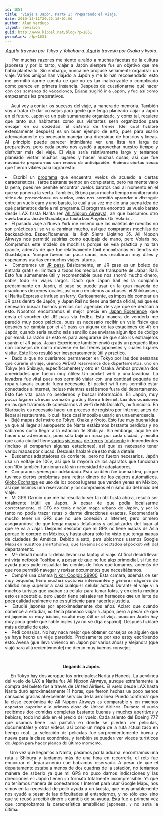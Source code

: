 ```yaml
---
id: 1851
title: 'Viaje a Japón. Parte 1: Preparando el viaje.'
date: 2016-12-11T20:36:18-05:00
author: Alan Verdugo
layout: revision
guid: http://www.kippel.net/blog/?p=1851
permalink: /?p=1851
---
```

<p style="text-align: center;">
  <em><a href="http://www.kippel.net/blog/?p=1594" target="_blank">Aquí</a> la travesía por Tokyo y Yokohama. <a href="http://www.kippel.net/blog/?p=1596" target="_blank">Aquí</a> la travesía por Osaka y Kyoto.</em>
</p>

<p style="text-align: justify;">
      Por muchas razones me siento atraído a muchas facetas de la cultura japonesa y por lo tanto, viajar a Japón siempre fue un objetivo que me había planteado. Sin embargo, nunca me propuse seriamente organizar un viaje. Varios amigos han viajado a Japón y me lo han recomendado, esto me permitió darme cuenta de que no es tan inalcanzable o complicado como parece en primera instancia. Después de cuestionarme qué hacer con dos semanas de vacaciones, <a href="http://metzonalli.net/" target="_blank">Briana</a> sugirió ir a Japón, y fue así como empezamos los preparativos.
</p>

<p style="text-align: justify;">
      Aquí voy a contar los sucesos del viaje, a manera de memoria. También voy a tratar de dar consejos para gente que tenga planeado viajar a Japón en el futuro. Japón es un país sumamente organizado, y como tal, requiere que tanto sus habitantes como sus visitantes sean organizados para encajar en su sociedad. El sistema de trenes (del cual hablaré extensamente después) es un buen ejemplo de esto, pues para usarlo adecuadamente es necesario manejar una diversidad de horarios y líneas. Al principio puede parecer intimidante ver una lista tan larga de preparativos, pero cada punto nos ayudó a aprovechar nuestro tiempo y disfrutar más del viaje. El viaje sería relativamente largo y teníamos planeado visitar muchos lugares y hacer muchas cosas, así que fue necesario prepararnos con meses de anticipación. Hicimos ciertas cosas que fueron vitales para lograr esto:
</p>

<li style="text-align: justify;">
  Escribí un <a href="https://github.com/alanverdugo/QPX" target="_blank">programa</a> que encuentra vuelos de acuerdo a ciertas características. Tardé bastante tiempo en completarlo, pero realmente valió la pena, pues me permite encontrar vuelos baratos casi al momento en el que se ponen a la venta. También, Briana pasó mucho tiempo monitoreando sitios de promociones en vuelos, esto nos permitió aprender a distinguir entre un vuelo caro y uno barato, lo cual a su vez me dio una buena idea de qué parámetros darle a mi programa. El programa encontró un vuelo barato desde LAX hasta Narita (en <a href="https://www.ana.co.jp/asw/index.jsp?type=e" target="_blank">All Nippon Airways</a>), así que buscamos otro vuelo barato desde Guadalajara hasta Los Ángeles (En Volaris).
</li>
<li style="text-align: justify;">
  El pasado viaje a Nueva York me enseñó que las maletas de rueditas no son prácticas si se va a caminar mucho, así que compramos mochilas de backpacking. Específicamente, la <a href="http://shop.highsierra.com/high-sierra-tech-2-series-lightning-35-frame-pack/624194415.html" target="_blank">High Sierra Lighting 35</a>. All Nippon Airways nos permitió subirlas como equipaje de mano, pero Volaris no. Compramos este modelo de mochilas porque se veía práctica y no tan grande, además de que fue relativamente fácil encontrarlas en tiendas de Guadalajara. Aunque fueron un poco caras, nos resultaron muy útiles y esperamos usarlas en muchos viajes futuros.
</li>
<li style="text-align: justify;">
  Compramos un <a href="http://www.japanrailpass.net/" target="_blank">JR pass</a>. Básicamente, un JR pass es un boleto de entrada gratis e ilimitada a todos los medios de transporte de Japan Rail. Esto fue súmamente útil y recomendable pues nos ahorró mucho dinero, sobre todo en viajes largos. Dado que Japan Rail es la compañía predominante en Japón, el pase se puede usar en la gran mayoría de estaciones de trenes locales, así como en ciertos autobuses, el Shinkansen, el Narita Express e incluso un ferry. Curiosamente, es imposible comprar un JR pass dentro de Japón, y Japan Rail no tiene una tienda oficial, así que es necesario buscar buenos precios con agencias de viaje que se dedican a esto. Nosotros encontramos el mejor precio en <a href="https://www.japan-experience.com/" target="_blank">Japan Experience</a>, que envía el voucher del JR pass vía FedEx. Esta manera de venderlo me pareció muy poco práctica, pues es necesario recibir un vale físico que después se cambia por el JR pass en alguna de las estaciones de JR en Japón, cuando sería mucho más sencillo que enviaran algún tipo de código por email. La razón de esto es para asegurarse de que sólo los extranjeros usarán el JR pass. Japan Experience también envió gratis un pequeño libro con consejos de cómo moverse en los trenes japoneses y cuales lugares visitar. Este libro resultó ser inesperadamente útil y práctico.
</li>
<li style="text-align: justify;">
  Dado a que no queríamos permanecer en Tokyo por las dos semanas que duraría el viaje, usando AirBnB reservamos dos departamentos: uno en Tokyo (en Shibuya, específicamente) y otro en Osaka. Ambos proveían dos amenidades que fueron muy útiles: Un pocket wi-fi y una lavadora. La lavadora fue vital pues nos permitió viajar con una cantidad pequeña de ropa y lavarla cuando fuera necesario. El pocket wi-fi nos permitió estar conectados a Internet, incluso mientras estábamos fuera del departamento. Esto fue vital para no perdernos y buscar información. En Japón, muy pocos lugares ofrecen conexión gratis y libre a Internet. Las dos ocasiones en las que tratamos de conectarnos al wi-fi de McDonald&#8217;s, no funcionó. En Starbucks es necesario hacer un proceso de registro por Internet antes de llegar al restaurante, lo cuál hace casi imposible usarlo en una emergencia.
</li>
<li style="text-align: justify;">
  Bajé mapas del metro de Tokyo, Osaka y Kyoto. Esto fue muy buena idea ya que al llegar al aeropuerto de Narita estábamos bastante perdidos y no sabíamos cómo llegar a la estación de Shibuya. Sin embargo, aquí he de hacer una advertencia, pues sólo bajé un mapa por cada ciudad, y resulta que cada ciudad tiene <a href="http://www.tokyometro.jp/en/subwaymap/pdf/routemap_en.pdf" target="_blank">varios</a> <a href="http://www.jreast.co.jp/e/info/map_a4ol.pdf" target="_blank">sistemas</a> <a href="http://www.kotsu.city.osaka.lg.jp/library/img/english/subway/map.pdf" target="_blank">de trenes</a> <a href="https://www.westjr.co.jp/global/en/timetable/pdf/ubn_en.pdf" target="_blank">totalmente</a> independientes (incluso si comparten algunas estaciones), así que es necesario tener varios mapas por ciudad. Después hablaré de esto más a detalle.
</li>
<li style="text-align: justify;">
  Buscamos adaptadores de corriente, pero no fueron necesarios. Japón usa un voltaje de 100v, así que la mayoría de los aparatos que funcionan con 110v también funcionan allá sin necesidad de adaptadores.
</li>
<li style="text-align: justify;">
  Compramos yenes por adelantado. Esto también fue buena idea, porque tuvimos ciertos problemas para retirar dinero de los cajeros automáticos. <a href="http://www.globocambio.com.mx/" target="_blank">Globo Exchange</a> es uno de los pocos lugares que venden yenes en México, así que hicimos una reservación y los compramos el mismo día del inicio del viaje.
</li>
<li style="text-align: justify;">
  Mi GPS Garmin que me ha resultado ser tan útil hasta ahora, resultó ser totalmente inútil en Japón. A pesar de que podía localizarme correctamente, el GPS no tenía ningún mapa urbano de Japón, y por lo tanto no podía trazar rutas o darme direcciones exactas. Recomendaría mucho tener un GPS que no use conexión a Internet, pero primero asegurándose de que tenga mapas detallados y actualizados del lugar al que se va a viajar. Después descubrí que mi GPS no tiene mapas de Asia porque lo compré en México, y hasta ahora sólo he visto que tenga mapas de ciudades de América. Debido a esto, para ubicarnos usamos Google Maps en nuestros smartphones, que llevamos conectados al pocket-wifi del departamento.
</li>
<li style="text-align: justify;">
  Me debatí mucho si debía llevar una laptop al viaje. Al final decidí llevar mi vieja netbook Toshiba y, a pesar de que no fue algo primordial, si fue de ayuda pues pude respaldar los cientos de fotos que tomamos, además de que nos permitió navegar y revisar documentos que necesitábamos.
</li>
<li style="text-align: justify;">
  Compré una cámara <a href="http://imaging.nikon.com/lineup/coolpix/s/s9900/" target="_blank">Nikon Coolpix S9900</a>. Esta cámara, además de ser muy pequeña, tiene muchas opciones interesantes y genera imágenes de calidad muy superior a casi cualquier celular actual. Durante el viaje vi a muchos turistas que usaban su celular para tomar fotos, y en cierta medida esto es aceptable, pero Japón tiene paisajes tan hermosos que un lente de poca calidad realmente no es suficiente para hacerles justicia.
</li>
<li style="text-align: justify;">
  Estudié japonés por aproximadamente dos años. Aclaro que cuando comencé a estudiar, no tenía planeado viajar a Japón, pero a pesar de que mi japonés es muy básico, resultó muy útil en el viaje, pues en Japón hay muy poca gente que hable inglés (ya no se diga español). Después hablaré más a detalle de esto.
</li>
<li style="text-align: justify;">
  Pedí consejos. No hay nada mejor que obtener consejos de alguien que ya haya hecho un viaje parecido. Precisamente por eso estoy escribiendo esto. Avena (que lleva viviendo en Japón por varios años) y Alejandra (que viajó para allá recientemente) me dieron muy buenos consejos.
</li>

&nbsp;

<p style="text-align: center;">
  <strong>Llegando a Japón.</strong>
</p>

<p style="text-align: justify;">
      En Tokyo hay dos aeropuertos principales: Narita y Haneda. La aerolínea del vuelo de LAX a Narita fue All Nippon Airways, aunque extrañamente la compra del boleto fue a través de United Airlines. El vuelo desde LAX hasta Narita duró aproximadamente 11 horas, que fueron hechas un poco menos cansadas gracias al excelente servicio de la aerolínea. Puedo confirmar que la clase económica de All Nippon Airways es comparable y en muchos aspectos superior a la primera clase de United Airlines. Durante el vuelo recibimos dos comidas completas bastante buenas y muchos aperitivos y bebidas, todo incluido en el precio del vuelo. Cada asiento del Boeing 777 que usamos tiene una pantalla en donde se pueden ver películas, documentales y otros videos, así como un mapa de la ruta actualizado en tiempo real. La selección de películas fue sorprendentemente buena y nueva para la clase económica, y también se pueden ver videos turísticos de Japón para hacer planes de último momento.
</p>

<p style="text-align: justify;">
      Una vez que llegamos a Narita, pasamos por la aduana. encontramos una ruta a Shibuya y tardamos más de una hora en recorrerla, el reto fue encontrar el departamento que habíamos reservado. A pesar de que el departamento estaba a menos de dos cuadras de la estación, no teníamos manera de saberlo ya que mi GPS no pudo darnos indicaciones y las direcciones en Japón tienen un formato totalmente incomprensible. Ya que no teníamos manera de conectarnos a Internet para usar Google Maps, nos vimos en la necesidad de pedir ayuda a un taxista, que muy amablemente nos ayudó a pesar de las dificultades al entendernos, y no sólo eso, sino que se reusó a recibir dinero a cambio de su ayuda. Esta fue la primera vez que comprobamos la característica amabilidad japonesa, y no sería la última.
</p>